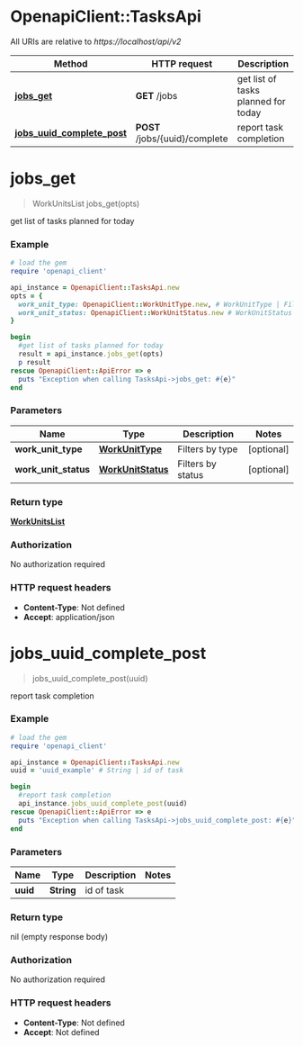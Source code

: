 # OpenapiClient::TasksApi

All URIs are relative to *https://localhost/api/v2*

Method | HTTP request | Description
------------- | ------------- | -------------
[**jobs_get**](TasksApi.md#jobs_get) | **GET** /jobs | get list of tasks planned for today
[**jobs_uuid_complete_post**](TasksApi.md#jobs_uuid_complete_post) | **POST** /jobs/{uuid}/complete | report task completion


# **jobs_get**
> WorkUnitsList jobs_get(opts)

get list of tasks planned for today

### Example
```ruby
# load the gem
require 'openapi_client'

api_instance = OpenapiClient::TasksApi.new
opts = {
  work_unit_type: OpenapiClient::WorkUnitType.new, # WorkUnitType | Filters by type
  work_unit_status: OpenapiClient::WorkUnitStatus.new # WorkUnitStatus | Filters by status
}

begin
  #get list of tasks planned for today
  result = api_instance.jobs_get(opts)
  p result
rescue OpenapiClient::ApiError => e
  puts "Exception when calling TasksApi->jobs_get: #{e}"
end
```

### Parameters

Name | Type | Description  | Notes
------------- | ------------- | ------------- | -------------
 **work_unit_type** | [**WorkUnitType**](.md)| Filters by type | [optional] 
 **work_unit_status** | [**WorkUnitStatus**](.md)| Filters by status | [optional] 

### Return type

[**WorkUnitsList**](WorkUnitsList.md)

### Authorization

No authorization required

### HTTP request headers

 - **Content-Type**: Not defined
 - **Accept**: application/json



# **jobs_uuid_complete_post**
> jobs_uuid_complete_post(uuid)

report task completion

### Example
```ruby
# load the gem
require 'openapi_client'

api_instance = OpenapiClient::TasksApi.new
uuid = 'uuid_example' # String | id of task

begin
  #report task completion
  api_instance.jobs_uuid_complete_post(uuid)
rescue OpenapiClient::ApiError => e
  puts "Exception when calling TasksApi->jobs_uuid_complete_post: #{e}"
end
```

### Parameters

Name | Type | Description  | Notes
------------- | ------------- | ------------- | -------------
 **uuid** | **String**| id of task | 

### Return type

nil (empty response body)

### Authorization

No authorization required

### HTTP request headers

 - **Content-Type**: Not defined
 - **Accept**: Not defined



